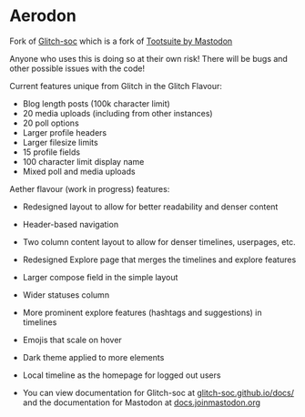 # Aerodon

Fork of [Glitch-soc](https://glitch-soc.github.io/docs/) which is a fork of [Tootsuite by Mastodon](https://github.com/mastodon/mastodon)

Anyone who uses this is doing so at their own risk! There will be bugs and other possible issues with the code!

Current features unique from Glitch in the Glitch Flavour:

- Blog length posts (100k character limit)
- 20 media uploads (including from other instances)
- 20 poll options
- Larger profile headers
- Larger filesize limits
- 15 profile fields
- 100 character limit display name
- Mixed poll and media uploads

Aether flavour (work in progress) features:

- Redesigned layout to allow for better readability and denser content
- Header-based navigation
- Two column content layout to allow for denser timelines, userpages, etc.
- Redesigned Explore page that merges the timelines and explore features
- Larger compose field in the simple layout
- Wider statuses column
- More prominent explore features (hashtags and suggestions) in timelines
- Emojis that scale on hover
- Dark theme applied to more elements
- Local timeline as the homepage for logged out users

- You can view documentation for Glitch-soc at [glitch-soc.github.io/docs/](https://glitch-soc.github.io/docs/) and the documentation for Mastodon at [docs.joinmastodon.org](https://docs.joinmastodon.org/)
